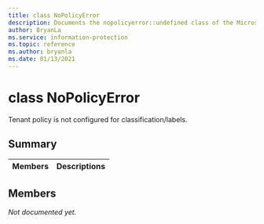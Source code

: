 ```yaml
---
title: class NoPolicyError 
description: Documents the nopolicyerror::undefined class of the Microsoft Information Protection (MIP) SDK.
author: BryanLa
ms.service: information-protection
ms.topic: reference
ms.author: bryanla
ms.date: 01/13/2021
---
```


# class NoPolicyError 
Tenant policy is not configured for classification/labels.
  
## Summary
 Members                        | Descriptions                                
--------------------------------|---------------------------------------------
  
## Members
_Not documented yet._
